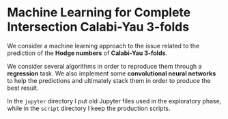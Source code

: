# Machine Learning for Complete Intersection Calabi-Yau 3-folds

We consider a machine learning approach to the issue related to the prediction
of the **Hodge numbers** of **Calabi-Yau 3-folds**.

We consider several algorithms in order to reproduce them through a
**regression** task. We also implement some **convolutional neural networks** to
help the predictions and ultimately stack them in order to produce the best
result.

In the `jupyter` directory I put old Jupyter files used in the exploratory
phase, while in the `script` directory I keep the production scripts.
